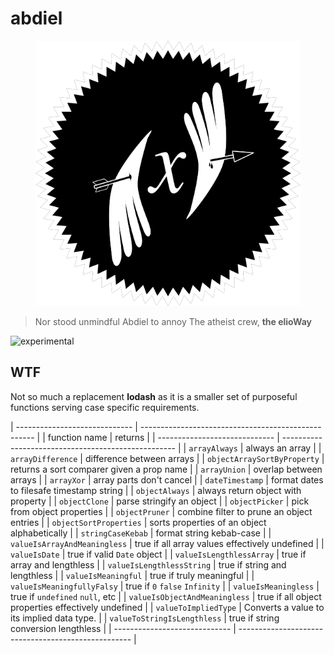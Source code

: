 # abdiel

<figure>
  <img src="star.png" alt="">
</figure>

> Nor stood unmindful Abdiel to annoy
> The atheist crew, **the elioWay**

![experimental](/eliosin/icon/devops/experimental/favicon.ico "experimental")

## WTF

Not so much a replacement **lodash** as it is a smaller set of purposeful functions serving case specific requirements.

| ----------------------------- | --------------------------------------------------- |
| function name | returns |
| ----------------------------- | --------------------------------------------------- |
| `arrayAlways` | always an array |
| `arrayDifference` | difference between arrays |
| `objectArraySortByProperty` | returns a sort comparer given a prop name |
| `arrayUnion` | overlap between arrays |
| `arrayXor` | array parts don't cancel |
| `dateTimestamp` | format dates to filesafe timestamp string |
| `objectAlways` | always return object with property |
| `objectClone` | parse stringify an object |
| `objectPicker` | pick from object properties |
| `objectPruner` | combine filter to prune an object entries |
| `objectSortProperties` | sorts properties of an object alphabetically |
| `stringCaseKebab` | format string kebab-case |
| `valueIsArrayAndMeaningless` | true if all array values effectively undefined |
| `valueIsDate` | true if valid `Date` object |
| `valueIsLengthlessArray` | true if array and lengthless |
| `valueIsLengthlessString` | true if string and lengthless |
| `valueIsMeaningful` | true if truly meaningful |
| `valueIsMeaningfullyFalsy` | true if `0` `false` `Infinity` |
| `valueIsMeaningless` | true if `undefined` `null`, etc |
| `valueIsObjectAndMeaningless` | true if all object properties effectively undefined |
| `valueToImpliedType` | Converts a value to its implied data type. |
| `valueToStringIsLengthless` | true if string conversion lengthless |
| ----------------------------- | --------------------------------------------------- |
